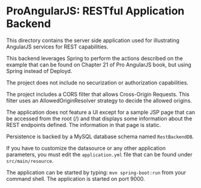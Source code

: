 # ProAngularJS: RESTful Application Backend

This directory contains the server side application used for illustrating AngularJS services for REST capabilities.

This backend leverages Spring to perform the actions described on the example that can be found on Chapter 21 of Pro AngularJS book, but using Spring instead of Deployd.

The project does not include no securization or authorization capabilities.

The project includes a CORS filter that allows Cross-Origin Requests. This filter uses an AllowedOriginResolver strategy to decide the allowed origins.

The application does not feature a UI except for a sample JSP page that can be accessed from the root (/) and that displays some information about the REST endpoints defined. The information in that page is static.

Persistence is backed by a MySQL database schema named `RestBackendDB`. 

If you have to customize the datasource or any other application parameters, you must edit the `application.yml` file that can be found under `src/main/resource`.

The application can be started by typing: `mvn spring-boot:run` from your command shell. The application is started on port 9000.
